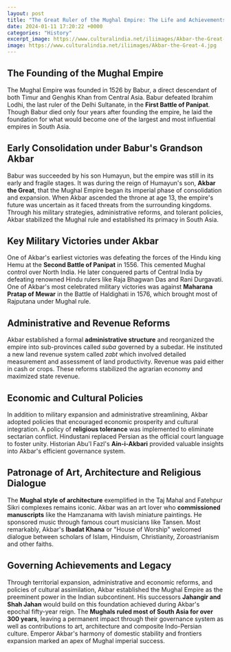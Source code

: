 ```yaml
---
layout: post
title: "The Great Ruler of the Mughal Empire: The Life and Achievements of Emperor Akbar"
date: 2024-01-11 17:20:22 +0000
categories: "History"
excerpt_image: https://www.culturalindia.net/iliimages/Akbar-the-Great-4.jpg
image: https://www.culturalindia.net/iliimages/Akbar-the-Great-4.jpg
---
```


## The Founding of the Mughal Empire
The Mughal Empire was founded in 1526 by Babur, a direct descendant of both Timur and Genghis Khan from Central Asia. Babur defeated Ibrahim Lodhi, the last ruler of the Delhi Sultanate, in the **First Battle of Panipat**. Though Babur died only four years after founding the empire, he laid the foundation for what would become one of the largest and most influential empires in South Asia. 
## Early Consolidation under Babur's Grandson Akbar
Babur was succeeded by his son Humayun, but the empire was still in its early and fragile stages. It was during the reign of Humayun's son, **Akbar the Great**, that the Mughal Empire began its imperial phase of consolidation and expansion. When Akbar ascended the throne at age 13, the empire's future was uncertain as it faced threats from the surrounding kingdoms. Through his military strategies, administrative reforms, and tolerant policies, Akbar stabilized the Mughal rule and established its primacy in South Asia.
## Key Military Victories under Akbar
One of Akbar's earliest victories was defeating the forces of the Hindu king Hemu at the **Second Battle of Panipat** in 1556. This cemented Mughal control over North India. He later conquered parts of Central India by defeating renowned Hindu rulers like Raja Bhagwan Das and Rani Durgavati. One of Akbar's most celebrated military victories was against **Maharana Pratap of Mewar** in the Battle of Haldighati in 1576, which brought most of Rajputana under Mughal rule.
## Administrative and Revenue Reforms
Akbar established a formal **administrative structure** and reorganized the empire into sub-provinces called _suba_ governed by a subedar. He instituted a new land revenue system called _zabt_ which involved detailed measurement and assessment of land productivity. Revenue was paid either in cash or crops. These reforms stabilized the agrarian economy and maximized state revenue.  
## Economic and Cultural Policies
In addition to military expansion and administrative streamlining, Akbar adopted policies that encouraged economic prosperity and cultural integration. A policy of **religious tolerance** was implemented to eliminate sectarian conflict. Hindustani replaced Persian as the official court language to foster unity. Historian Abu'l Fazl's **Ain-i-Akbari** provided valuable insights into Akbar's efficient governance system.         
## Patronage of Art, Architecture and Religious Dialogue     
The **Mughal style of architecture** exemplified in the Taj Mahal and Fatehpur Sikri complexes remains iconic. Akbar was an art lover who **commissioned manuscripts** like the Hamzanama with lavish miniature paintings. He sponsored music through famous court musicians like Tansen. Most remarkably, Akbar's **Ibadat Khana** or "House of Worship" welcomed dialogue between scholars of Islam, Hinduism, Christianity, Zoroastrianism and other faiths.            
## Governing Achievements and Legacy
Through territorial expansion, administrative and economic reforms, and policies of cultural assimilation, Akbar established the Mughal Empire as the preeminent power in the Indian subcontinent. His successors **Jahangir and Shah Jahan** would build on this foundation achieved during Akbar's epochal fifty-year reign. The **Mughals ruled most of South Asia for over 300 years**, leaving a permanent impact through their governance system as well as contributions to art, architecture and composite Indo-Persian culture. Emperor Akbar's harmony of domestic stability and frontiers expansion marked an apex of Mughal imperial success.